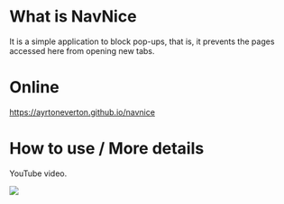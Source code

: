 # What is NavNice

It is a simple application to block pop-ups, that is, it prevents the pages accessed here from opening new tabs.

# Online

https://ayrtoneverton.github.io/navnice

# How to use / More details

YouTube video.

[![](http://img.youtube.com/vi/GG8psJpoFeo/0.jpg)](https://youtu.be/GG8psJpoFeo "")

